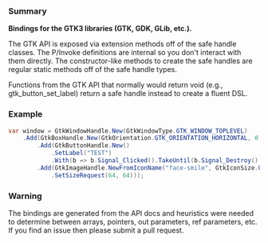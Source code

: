 ### Summary
**Bindings for the GTK3 libraries (GTK, GDK, GLib, etc.).**

The GTK API is exposed via extension methods off of the safe handle classes.  The P/Invoke definitions are internal so you don't interact with them directly. The constructor-like methods to create the safe handles are regular static methods off of the safe handle types.

Functions from the GTK API that normally would return void (e.g., gtk_button_set_label) return a safe handle instead to create a fluent DSL.

### Example
```csharp
var window = GtkWindowHandle.New(GtkWindowType.GTK_WINDOW_TOPLEVEL)
	.Add(GtkBoxHandle.New(GtkOrientation.GTK_ORIENTATION_HORIZONTAL, 0)
		.Add(GtkButtonHandle.New()
			.SetLabel("TEST")
			.With(b => b.Signal_Clicked().TakeUntil(b.Signal_Destroy().Take(1)).Subscribe(_ => Console.WriteLine("CLICK")))
		.Add(GtkImageHandle.NewFromIconName("face-smile", GtkIconSize.GTK_ICON_SIZE_LARGE_TOOLBAR)
			.SetSizeRequest(64, 64)));
```

### Warning

The bindings are generated from the API docs and heuristics were needed to determine between arrays, pointers, out parameters, ref parameters, etc.  If you find an issue then please submit a pull request.
